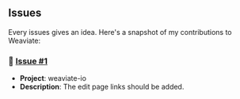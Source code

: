 ## Issues

Every issues gives an idea. Here's a snapshot of my contributions to Weaviate:

### 🍓 [Issue #1](https://github.com/weaviate/weaviate-io/issues/1514)

- **Project**: weaviate-io
- **Description**: The edit page links should be added.